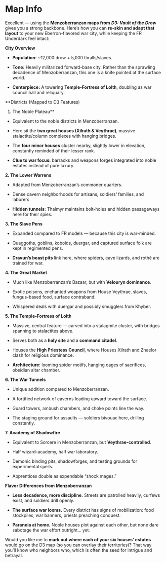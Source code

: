 # Map Info


Excellent — using the **Menzoberranzan maps from** ***D3: Vault of the Drow*** gives you a strong backbone. Here’s how you can **re-skin and adapt that layout** to your new Eberron-flavored war city, while keeping the FR Underdark feel intact:

**City Overview**

* **Population:** ~12,000 drow + 5,000 thralls/slaves.

* **Tone:** Heavily militarized forward-base city. Rather than the sprawling decadence of Menzoberranzan, this one is a knife pointed at the surface world.

* **Centerpiece:** A towering **Temple-Fortress of Lolth**, doubling as war council hall and reliquary.

**Districts (Mapped to D3 Features)
1. The Noble Plateau**

* Equivalent to the noble districts in Menzoberranzan.

* Here sit the **two great houses (Xilrath & Veythrae)**, massive stalactite/column complexes with hanging bridges.

* The **four minor houses** cluster nearby, slightly lower in elevation, constantly reminded of their lesser rank.

* **Clue to war focus:** barracks and weapons forges integrated into noble estates instead of pure luxury.

**2. The Lower Warrens**

* Adapted from Menzoberranzan’s commoner quarters.

* Dense cavern neighborhoods for artisans, soldiers’ families, and laborers.

* **Hidden tunnels:** Thalmyr maintains bolt-holes and hidden passageways here for their spies.

**3. The Slave Pens**

* Expanded compared to FR models — because this city is war-minded.

* Quaggoths, goblins, kobolds, duergar, and captured surface folk are kept in regimented pens.

* **Dravun’s beast pits** link here, where spiders, cave lizards, and rothé are trained for war.

**4. The Great Market**

* Much like Menzoberranzan’s Bazaar, but with **Velouryn dominance**.

* Exotic poisons, enchanted weapons from House Veythrae, slaves, fungus-based food, surface contraband.

* Whispered deals with duergar and possibly smugglers from Khyber.

**5. The Temple-Fortress of Lolth**

* Massive, central feature — carved into a stalagmite cluster, with bridges spanning to stalactites above.

* Serves both as a **holy site** and a **command citadel**.

* Houses the **High Priestess Council**, where Houses Xilrath and Zhaelor clash for religious dominance.

* **Architecture:** looming spider motifs, hanging cages of sacrifices, obsidian altar chamber.

**6. The War Tunnels**

* Unique addition compared to Menzoberranzan.

* A fortified network of caverns leading upward toward the surface.

* Guard towers, ambush chambers, and choke points line the way.

* The staging ground for assaults — soldiers bivouac here, drilling constantly.

**7. Academy of Shadowfire**

* Equivalent to Sorcere in Menzoberranzan, but **Veythrae-controlled**.

* Half wizard-academy, half war laboratory.

* Demonic binding pits, shadowforges, and testing grounds for experimental spells.

* Apprentices double as expendable “shock mages.”

**Flavor Differences from Menzoberranzan**

* **Less decadence, more discipline.** Streets are patrolled heavily, curfews exist, and soldiers drill openly.

* **The surface war looms.** Every district has signs of mobilization: food stockpiles, war banners, priests preaching conquest.

* **Paranoia at home.** Noble houses plot against each other, but none dare sabotage the war effort outright… yet.

Would you like me to **mark out where each of your six houses’ estates** would go on the D3 map (so you can overlay their territories)? That way you’ll know who neighbors who, which is often the seed for intrigue and betrayal.
